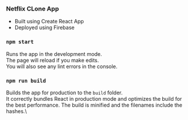 
### Netflix CLone App
- Built using Create React App
- Deployed using Firebase


### `npm start`
Runs the app in the development mode.\
The page will reload if you make edits.\
You will also see any lint errors in the console.

### `npm run build`
Builds the app for production to the `build` folder.\
It correctly bundles React in production mode and optimizes the build for the best performance.
The build is minified and the filenames include the hashes.\

